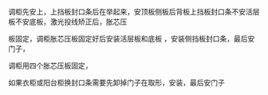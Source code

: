 调柜先安上，上挡板封口条后在举起来，安顶板侧板后背板上挡板封口条不安活层板不安底板，激光投线矫正后，胀芯压

板固定，调柜胀芯压板固定好后安装活层板和底板 ，安装侧挡板封口条，最后安门子，

调柜用四个胀芯压板固定，


如果衣柜或阳台柜换封口条需要先卸掉门子在取形，安装，最后安门子
